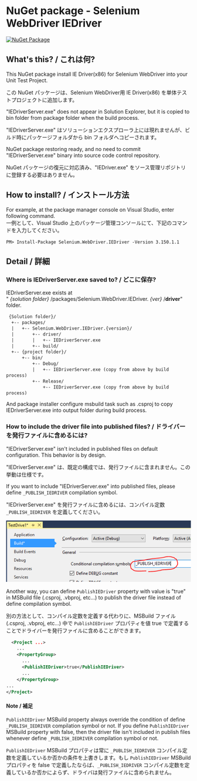 # NuGet package - Selenium WebDriver IEDriver

[![NuGet Package](https://img.shields.io/nuget/v/Selenium.WebDriver.IEDriver.svg)](https://www.nuget.org/packages/Selenium.WebDriver.IEDriver/)

## What's this? / これは何?

This NuGet package install IE Driver(x86) for Selenium WebDriver into your Unit Test Project.

この NuGet パッケージは、Selenium WebDriver用 IE Driver(x86) を単体テストプロジェクトに追加します。

"IEDriverServer.exe" does not appear in Solution Explorer, but it is copied to bin folder from package folder when the build process.

"IEDriverServer.exe" はソリューションエクスプローラ上には現れませんが、ビルド時にパッケージフォルダから bin フォルダへコピーされます。

NuGet package restoring ready, and no need to commit "IEDriverServer.exe" binary into source code control repository.

NuGet パッケージの復元に対応済み、"IEDriver.exe" をソース管理リポジトリに登録する必要はありません。

## How to install? / インストール方法

For example, at the package manager console on Visual Studio, enter following command.  
一例として、Visual Studio 上のパッケージ管理コンソールにて、下記のコマンドを入力してください。

    PM> Install-Package Selenium.WebDriver.IEDriver -Version 3.150.1.1

## Detail / 詳細

### Where is IEDriverServer.exe saved to? / どこに保存?

IEDriverServer.exe exists at  
" _{solution folder}_ /packages/Selenium.WebDriver.IEDriver. _{ver}_ /**driver**"  
folder.

     {Solution folder}/
      +-- packages/
      |   +-- Selenium.WebDriver.IEDriver.{version}/
      |       +-- driver/
      |       |   +-- IEDriverServer.exe
      |       +-- build/
      +-- {project folder}/
          +-- bin/
              +-- Debug/
              |   +-- IEDriverServer.exe (copy from above by build process)
              +-- Release/
                  +-- IEDriverServer.exe (copy from above by build process)

 And package installer configure msbuild task such as .csproj to
 copy IEDriverServer.exe into output folder during build process.

 
### How to include the driver file into published files? / ドライバーを発行ファイルに含めるには?

"IEDriverServer.exe" isn't included in published files on default configuration. This behavior is by design.

"IEDriverServer.exe" は、既定の構成では、発行ファイルに含まれません。この挙動は仕様です。

If you want to include "IEDriverServer.exe" into published files, please define `_PUBLISH_IEDRIVER` compilation symbol.

"IEDriverServer.exe" を発行ファイルに含めるには、コンパイル定数 `_PUBLISH_IEDRIVER` を定義してください。

![define _PUBLISH_IEDRIVER compilation symbol](.asset/define_PUBLISH_IEDRIVER_compilation_symbol.png)

Another way, you can define `PublishIEDriver` property with value is "true" in MSBuild file (.csproj, .vbproj, etc...) to publish the driver file instead of define compilation symbol.

別の方法として、コンパイル定数を定義する代わりに、MSBuild ファイル (.csproj, .vbproj, etc...) 中で `PublishIEDriver` プロパティを値 true で定義することでドライバーを発行ファイルに含めることができます。 

```xml
  <Project ...>
    ...
    <PropertyGroup>
      ...
      <PublishIEDriver>true</PublishIEDriver>
      ...
    </PropertyGroup>
...
</Project>
```

#### Note / 補足 

`PublishIEDriver` MSBuild property always override the condition of define `_PUBLISH_IEDRIVER` compilation symbol or not. If you define `PublishIEDriver` MSBuild property with false, then the driver file isn't included in publish files whenever define `_PUBLISH_IEDRIVER` compilation symbol or not.

`PublishIEDriver` MSBuild プロパティは常に `_PUBLISH_IEDRIVER` コンパイル定数を定義しているか否かの条件を上書きします。もし `PublishIEDriver` MSBuild プロパティを false で定義したならば、`_PUBLISH_IEDRIVER` コンパイル定数を定義しているか否かによらず、ドライバは発行ファイルに含められません。

